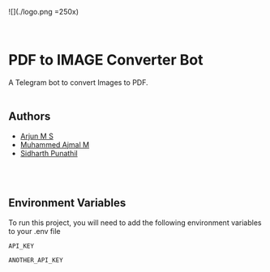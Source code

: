 

![](./logo.png =250x)

<br>

# PDF to IMAGE Converter Bot 

A Telegram bot to convert Images to PDF.
<br>
<br>

## Authors

- [Arjun M S](https://www.github.com/arjun-ms)
- [Muhammed Ajmal M](https://www.github.com/ajmalmohad)
- [Sidharth Punathil](https://www.github.com/sidharthpunathil)
<br>
<br>

## Environment Variables

To run this project, you will need to add the following environment variables to your .env file

`API_KEY`

`ANOTHER_API_KEY`